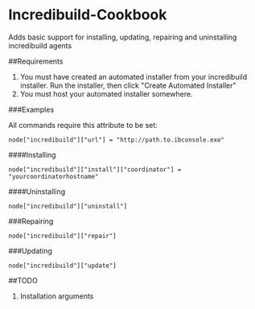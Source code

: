 # Incredibuild-Cookbook

Adds basic support for installing, updating, repairing and uninstalling incredibuild agents


##Requirements

1. You must have created an automated installer from your incredibuild installer. Run the installer, then click "Create Automated Installer"
2. You must host your automated installer somewhere.


###Examples

All commands require this attribute to be set:
```
node["incredibuild"]["url"] = "http://path.to.ibconsole.exe"
```

####Installing

```
node["incredibuild"]["install"]["coordinator"] = "yourcoordinatorhostname"
```

####Uninstalling

```
node["incredibuild"]["uninstall"]
```

###Repairing

```
node["incredibuild"]["repair"]
```

###Updating

```
node["incredibuild"]["update"]
```

##TODO

1. Installation arguments
